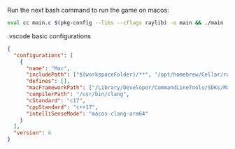 Run the next bash command to run the game on macos:
```bash
eval cc main.c $(pkg-config --libs --cflags raylib) -o main && ./main
```

.vscode basic configurations
```json
{
  "configurations": [
    {
      "name": "Mac",
      "includePath": ["${workspaceFolder}/**", "/opt/homebrew/Cellar/raylib/5.0/include/**"],
      "defines": [],
      "macFrameworkPath": ["/Library/Developer/CommandLineTools/SDKs/MacOSX.sdk/System/Library/Frameworks"],
      "compilerPath": "/usr/bin/clang",
      "cStandard": "c17",
      "cppStandard": "c++17",
      "intelliSenseMode": "macos-clang-arm64"
    }
  ],
  "version": 4
}
```